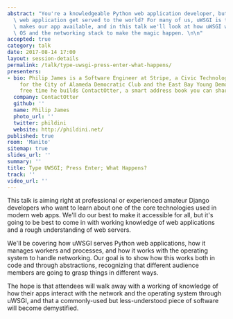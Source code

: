 ```yaml
---
abstract: "You're a knowledgeable Python web application developer, but how does that\
  \ web application get served to the world? For many of us, uWSGI is the magic that\
  \ makes our app available, and in this talk we'll look at how uWSGI works with the\
  \ OS and the networking stack to make the magic happen. \n\n"
accepted: true
category: talk
date: 2017-08-14 17:00
layout: session-details
permalink: /talk/type-uwsgi-press-enter-what-happens/
presenters:
- bio: Philip James is a Software Engineer at Stripe, a Civic Technologist and a Director
    for the City of Alameda Democratic Club and the East Bay Young Democrats. In his
    free time he builds ContactOtter, a smart address book you can share.
  company: ContactOtter
  github: ''
  name: Philip James
  photo_url: ''
  twitter: phildini
  website: http://phildini.net/
published: true
room: 'Manito'
sitemap: true
slides_url: ''
summary: ''
title: Type UWSGI; Press Enter; What Happens?
track: ''
video_url: ''
---
```


This talk is aiming right at professional or experienced amateur Django developers who want to learn about one of the core technologies used in modern web apps. We'll do our best to make it accessible for all, but it's going to be best to come in with working knowledge of web applications and a rough understanding of web servers.

We'll be covering how uWSGI serves Python web applications, how it manages workers and processes, and how it works with the operating system to handle networking. Our goal is to show how this works both in code and through abstractions, recognizing that different audience members are going to grasp things in different ways.

The hope is that attendees will walk away with a working of knowledge of how their apps interact with the network and the operating system through uWSGI, and that a commonly-used but less-understood piece of software will become demystified.
